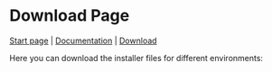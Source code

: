 # Download Page

[Start page](README.md) | [Documentation](documentation.md) | [Download](download.md)

Here you can download the installer files for different environments:


